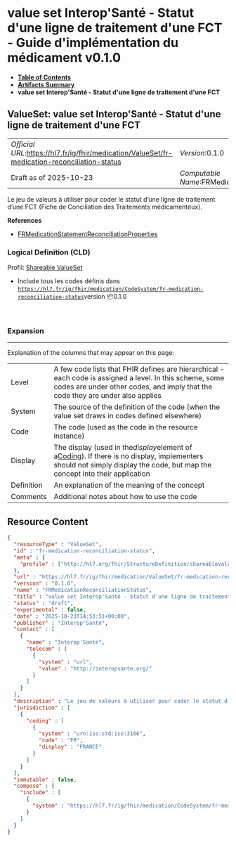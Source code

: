 # value set Interop'Santé - Statut d'une ligne de traitement d'une FCT - Guide d'implémentation du médicament v0.1.0

* [**Table of Contents**](toc.md)
* [**Artifacts Summary**](artifacts.md)
* **value set Interop'Santé - Statut d'une ligne de traitement d'une FCT**

## ValueSet: value set Interop'Santé - Statut d'une ligne de traitement d'une FCT 

| | |
| :--- | :--- |
| *Official URL*:https://hl7.fr/ig/fhir/medication/ValueSet/fr-medication-reconciliation-status | *Version*:0.1.0 |
| Draft as of 2025-10-23 | *Computable Name*:FRMedicationReconciliationStatus |

 
Le jeu de valeurs à utiliser pour coder le statut d’une ligne de traitement d’une FCT (Fiche de Conciliation des Traitements médicamenteux). 

 **References** 

* [FRMedicationStatementReconciliationProperties](StructureDefinition-fr-medicationstatement-reconciliation-properties.md)

### Logical Definition (CLD)

Profil: [Shareable ValueSet](http://hl7.org/fhir/R4/shareablevalueset.html)

* Include tous les codes définis dans [`https://hl7.fr/ig/fhir/medication/CodeSystem/fr-medication-reconciliation-status`](CodeSystem-fr-medication-reconciliation-status.md)version 📦0.1.0

 

### Expansion

-------

 Explanation of the columns that may appear on this page: 

| | |
| :--- | :--- |
| Level | A few code lists that FHIR defines are hierarchical - each code is assigned a level. In this scheme, some codes are under other codes, and imply that the code they are under also applies |
| System | The source of the definition of the code (when the value set draws in codes defined elsewhere) |
| Code | The code (used as the code in the resource instance) |
| Display | The display (used in the*display*element of a[Coding](http://hl7.org/fhir/R4/datatypes.html#Coding)). If there is no display, implementers should not simply display the code, but map the concept into their application |
| Definition | An explanation of the meaning of the concept |
| Comments | Additional notes about how to use the code |



## Resource Content

```json
{
  "resourceType" : "ValueSet",
  "id" : "fr-medication-reconciliation-status",
  "meta" : {
    "profile" : ["http://hl7.org/fhir/StructureDefinition/shareablevalueset"]
  },
  "url" : "https://hl7.fr/ig/fhir/medication/ValueSet/fr-medication-reconciliation-status",
  "version" : "0.1.0",
  "name" : "FRMedicationReconciliationStatus",
  "title" : "value set Interop'Santé - Statut d'une ligne de traitement d'une FCT",
  "status" : "draft",
  "experimental" : false,
  "date" : "2025-10-23T14:53:51+00:00",
  "publisher" : "Interop'Santé",
  "contact" : [
    {
      "name" : "Interop'Santé",
      "telecom" : [
        {
          "system" : "url",
          "value" : "http://interopsante.org/"
        }
      ]
    }
  ],
  "description" : "Le jeu de valeurs à utiliser pour coder le statut d'une ligne de traitement d'une FCT (Fiche de Conciliation des Traitements médicamenteux).",
  "jurisdiction" : [
    {
      "coding" : [
        {
          "system" : "urn:iso:std:iso:3166",
          "code" : "FR",
          "display" : "FRANCE"
        }
      ]
    }
  ],
  "immutable" : false,
  "compose" : {
    "include" : [
      {
        "system" : "https://hl7.fr/ig/fhir/medication/CodeSystem/fr-medication-reconciliation-status"
      }
    ]
  }
}

```

